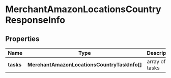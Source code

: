 # MerchantAmazonLocationsCountryResponseInfo

## Properties

| Name | Type | Description | Notes |
|------------ | ------------- | ------------- | -------------|
**tasks** | **MerchantAmazonLocationsCountryTaskInfo[]** | array of tasks |[optional]|